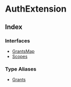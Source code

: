 # AuthExtension

## Index

### Interfaces

- [GrantsMap](interfaces/GrantsMap.md)
- [Scopes](interfaces/Scopes.md)

### Type Aliases

- [Grants](type-aliases/Grants.md)
